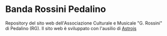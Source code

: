 # Banda Rossini Pedalino

Repository del sito web dell'Associazione Culturale e Musicale "G. Rossini" di Pedalino (RG).
Il sito web è sviluppato con l'ausilio di [Astrojs](https://astro.build/)